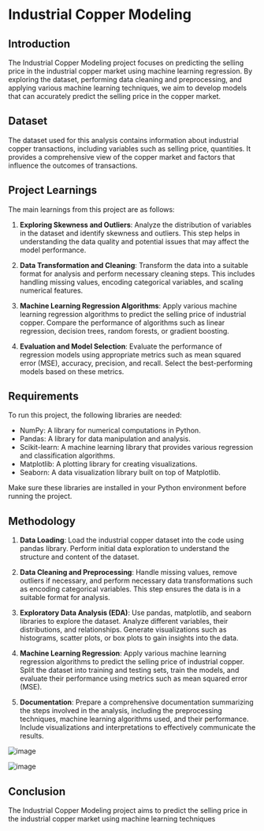 # Industrial Copper Modeling


## Introduction
The Industrial Copper Modeling project focuses on predicting the selling price  in the industrial copper market using machine learning regression. By exploring the dataset, performing data cleaning and preprocessing, and applying various machine learning techniques, we aim to develop models that can accurately predict the selling price in the copper market.

## Dataset
The dataset used for this analysis contains information about industrial copper transactions, including variables such as selling price, quantities. It provides a comprehensive view of the copper market and factors that influence the outcomes of transactions.

## Project Learnings
The main learnings from this project are as follows:

1. **Exploring Skewness and Outliers**: Analyze the distribution of variables in the dataset and identify skewness and outliers. This step helps in understanding the data quality and potential issues that may affect the model performance.

2. **Data Transformation and Cleaning**: Transform the data into a suitable format for analysis and perform necessary cleaning steps. This includes handling missing values, encoding categorical variables, and scaling numerical features.

3. **Machine Learning Regression Algorithms**: Apply various machine learning regression algorithms to predict the selling price of industrial copper. Compare the performance of algorithms such as linear regression, decision trees, random forests, or gradient boosting.

4. **Evaluation and Model Selection**: Evaluate the performance of regression models using appropriate metrics such as mean squared error (MSE), accuracy, precision, and recall. Select the best-performing models based on these metrics.

## Requirements
To run this project, the following libraries are needed:

- NumPy: A library for numerical computations in Python.
- Pandas: A library for data manipulation and analysis.
- Scikit-learn: A machine learning library that provides various regression and classification algorithms.
- Matplotlib: A plotting library for creating visualizations.
- Seaborn: A data visualization library built on top of Matplotlib.

Make sure these libraries are installed in your Python environment before running the project.

## Methodology

1. **Data Loading**: Load the industrial copper dataset into the code using pandas library. Perform initial data exploration to understand the structure and content of the dataset.

2. **Data Cleaning and Preprocessing**: Handle missing values, remove outliers if necessary, and perform necessary data transformations such as encoding categorical variables. This step ensures the data is in a suitable format for analysis.

3. **Exploratory Data Analysis (EDA)**: Use pandas, matplotlib, and seaborn libraries to explore the dataset. Analyze different variables, their distributions, and relationships. Generate visualizations such as histograms, scatter plots, or box plots to gain insights into the data.

4. **Machine Learning Regression**: Apply various machine learning regression algorithms to predict the selling price of industrial copper. Split the dataset into training and testing sets, train the models, and evaluate their performance using metrics such as mean squared error (MSE).

5. **Documentation**: Prepare a comprehensive documentation summarizing the steps involved in the analysis, including the preprocessing techniques, machine learning algorithms used, and their performance. Include visualizations and interpretations to effectively communicate the results.

![image](https://github.com/Hariharan161297/Copper_modelling/assets/146412784/90e57554-e79a-4b99-b2e0-ead83d2fbd9c)

![image](https://github.com/Hariharan161297/Copper_modelling/assets/146412784/b58de0c7-1943-4d95-938a-549ed396694d)



## Conclusion
The Industrial Copper Modeling project aims to predict the selling price in the industrial copper market using machine learning techniques

